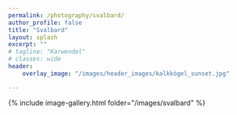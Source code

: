 ```yaml
---
permalink: /photography/svalbard/
author_profile: false
title: "Svalbard"
layout: splash
excerpt: ""
# tagline: "Karwendel"
# classes: wide
header: 
    overlay_image: "/images/header_images/kalkkögel_sunset.jpg"

---
```


{% include image-gallery.html folder="/images/svalbard" %}

<!--
{% include gallery caption="This is a sample gallery with **Markdown support**." %} 
-->